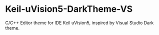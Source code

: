 # Keil-uVision5-DarkTheme-VS
C/C++ Editor theme for IDE Keil uVision5, inspired by Visual Studio Dark theme.
